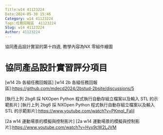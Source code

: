 ```yaml
---
Title:w14 41123224
Date:2024-05-30 15:46
Category: w14 41123224 
Tags:任務回報區  41123224
Slug: w14 41123224
Author: 41123224
---
```


協同產品設計實習的第十四週, 教學內容為NX 零組件繪圖

<!-- PELICAN_END_SUMMARY -->

# 協同產品設計實習評分項目

[w14 2b 各組任務回報區]
[w14 2b 各組任務回報區]:https://github.com/mdecd2024/2bstud-2bsite/discussions/5

[執行上列 2bg6 採 NXOpen Python 程式執行自動存組立檔案以及輸入 STL 的示範影片]
[執行上列 2bg6 採 NXOpen Python 程式執行自動存組立檔案以及輸入 STL 的示範影片]:https://www.youtube.com/watch?v=PKmqI_FaliI

[2a w14 運動場景的模擬與控制影片]
[2a w14 運動場景的模擬與控制影片]:https://www.youtube.com/watch?v=Hyx9cW2LJVM